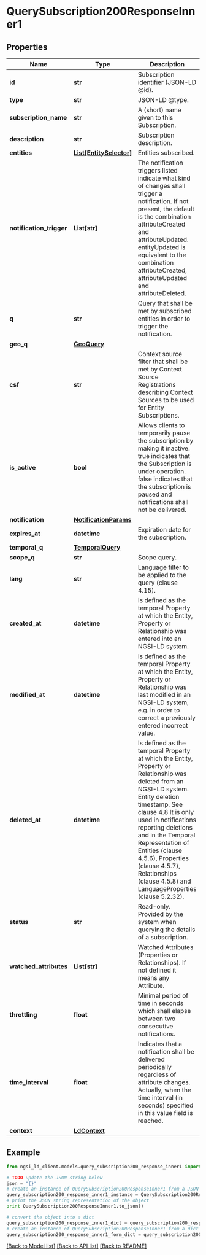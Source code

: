 # QuerySubscription200ResponseInner1


## Properties
Name | Type | Description | Notes
------------ | ------------- | ------------- | -------------
**id** | **str** | Subscription identifier (JSON-LD @id).  | 
**type** | **str** | JSON-LD @type.  | 
**subscription_name** | **str** | A (short) name given to this Subscription.  | [optional] 
**description** | **str** | Subscription description.  | [optional] 
**entities** | [**List[EntitySelector]**](EntitySelector.md) | Entities subscribed.  | 
**notification_trigger** | **List[str]** | The notification triggers listed indicate what kind of changes shall trigger a notification. If not present, the default is the combination attributeCreated and attributeUpdated. entityUpdated is equivalent to the combination attributeCreated, attributeUpdated and attributeDeleted.  | [optional] 
**q** | **str** | Query that shall be met by subscribed entities in order to trigger the notification.  | [optional] 
**geo_q** | [**GeoQuery**](GeoQuery.md) |  | [optional] 
**csf** | **str** | Context source filter that shall be met by Context Source Registrations describing Context Sources to be used for Entity Subscriptions.  | [optional] 
**is_active** | **bool** | Allows clients to temporarily pause the subscription by making it inactive. true indicates that the Subscription is under operation. false indicates that the subscription is paused and notifications shall not be delivered.  | [optional] 
**notification** | [**NotificationParams**](NotificationParams.md) |  | 
**expires_at** | **datetime** | Expiration date for the subscription.  | [optional] 
**temporal_q** | [**TemporalQuery**](TemporalQuery.md) |  | [optional] 
**scope_q** | **str** | Scope query.  | [optional] 
**lang** | **str** | Language filter to be applied to the query (clause 4.15).  | [optional] 
**created_at** | **datetime** | Is defined as the temporal Property at which the Entity, Property or Relationship was entered into an NGSI-LD system.  | [optional] [readonly] 
**modified_at** | **datetime** | Is defined as the temporal Property at which the Entity, Property or Relationship was last modified in an NGSI-LD system, e.g. in order to correct a previously entered incorrect value.  | [optional] [readonly] 
**deleted_at** | **datetime** | Is defined as the temporal Property at which the Entity, Property or Relationship was deleted from an NGSI-LD system.  Entity deletion timestamp. See clause 4.8 It is only used in notifications reporting deletions and in the Temporal Representation of Entities (clause 4.5.6), Properties (clause 4.5.7), Relationships (clause 4.5.8) and LanguageProperties (clause 5.2.32).  | [optional] [readonly] 
**status** | **str** | Read-only. Provided by the system when querying the details of a subscription.  | [optional] [readonly] 
**watched_attributes** | **List[str]** | Watched Attributes (Properties or Relationships). If not defined it means any Attribute.  | [optional] 
**throttling** | **float** | Minimal period of time in seconds which shall elapse between two consecutive notifications.  | [optional] 
**time_interval** | **float** | Indicates that a notification shall be delivered periodically regardless of attribute changes. Actually, when the time interval (in seconds) specified in this value field is reached.  | 
**context** | [**LdContext**](LdContext.md) |  | 

## Example

```python
from ngsi_ld_client.models.query_subscription200_response_inner1 import QuerySubscription200ResponseInner1

# TODO update the JSON string below
json = "{}"
# create an instance of QuerySubscription200ResponseInner1 from a JSON string
query_subscription200_response_inner1_instance = QuerySubscription200ResponseInner1.from_json(json)
# print the JSON string representation of the object
print QuerySubscription200ResponseInner1.to_json()

# convert the object into a dict
query_subscription200_response_inner1_dict = query_subscription200_response_inner1_instance.to_dict()
# create an instance of QuerySubscription200ResponseInner1 from a dict
query_subscription200_response_inner1_form_dict = query_subscription200_response_inner1.from_dict(query_subscription200_response_inner1_dict)
```
[[Back to Model list]](../README.md#documentation-for-models) [[Back to API list]](../README.md#documentation-for-api-endpoints) [[Back to README]](../README.md)



